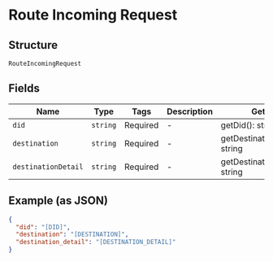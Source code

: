 
# Route Incoming Request

## Structure

`RouteIncomingRequest`

## Fields

| Name | Type | Tags | Description | Getter | Setter |
|  --- | --- | --- | --- | --- | --- |
| `did` | `string` | Required | - | getDid(): string | setDid(string did): void |
| `destination` | `string` | Required | - | getDestination(): string | setDestination(string destination): void |
| `destinationDetail` | `string` | Required | - | getDestinationDetail(): string | setDestinationDetail(string destinationDetail): void |

## Example (as JSON)

```json
{
  "did": "[DID]",
  "destination": "[DESTINATION]",
  "destination_detail": "[DESTINATION_DETAIL]"
}
```

